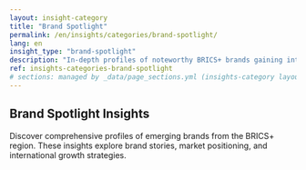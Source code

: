 ```yaml
---
layout: insight-category
title: "Brand Spotlight"
permalink: /en/insights/categories/brand-spotlight/
lang: en
insight_type: "brand-spotlight"
description: "In-depth profiles of noteworthy BRICS+ brands gaining international momentum."
ref: insights-categories-brand-spotlight
# sections: managed by _data/page_sections.yml (insights-category layout)
---
```


## Brand Spotlight Insights

Discover comprehensive profiles of emerging brands from the BRICS+ region. These insights explore brand stories, market positioning, and international growth strategies.
